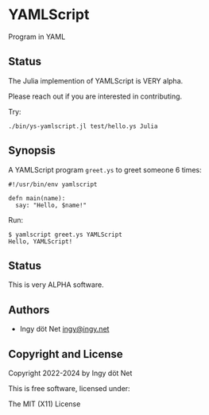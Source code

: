 YAMLScript
==========

Program in YAML


## Status

The Julia implemention of YAMLScript is VERY alpha.

Please reach out if you are interested in contributing.

Try:
```
./bin/ys-yamlscript.jl test/hello.ys Julia
```


## Synopsis

A YAMLScript program `greet.ys` to greet someone 6 times:
```
#!/usr/bin/env yamlscript

defn main(name):
  say: "Hello, $name!"
```

Run:
```
$ yamlscript greet.ys YAMLScript
Hello, YAMLScript!
```


## Status

This is very ALPHA software.


## Authors

* Ingy döt Net <ingy@ingy.net>


## Copyright and License

Copyright 2022-2024 by Ingy döt Net

This is free software, licensed under:

  The MIT (X11) License
